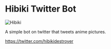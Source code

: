 # Hibiki Twitter Bot

![Hibiki](https://pm1.narvii.com/6488/e57657baa3d2b2690484d7edecfedac8c87a4535_hq.jpg)

A simple bot on twitter that tweets anime pictures.

https://twitter.com/hibikidestroyer